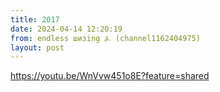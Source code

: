 ```yaml
---
title: 2017
date: 2024-04-14 12:20:19
from: endless шизing ⍼ (channel1162404975)
layout: post
---
```


<https://youtu.be/WnVvw451o8E?feature=shared>
